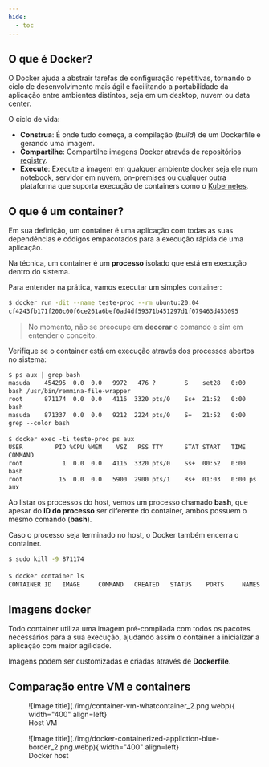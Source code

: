 ```yaml
---
hide:
  - toc
---
```

## O que é Docker?

 O Docker ajuda a abstrair tarefas de configuração repetitivas, tornando o ciclo de desenvolvimento mais ágil e facilitando a portabilidade da aplicação entre ambientes distintos, seja em um desktop, nuvem ou data center.

O ciclo de vida:

- **Construa**: É onde tudo começa, a compilação (*build*) de um Dockerfile e gerando uma imagem.
- **Compartilhe**: Compartilhe imagens Docker através de repositórios [registry](https://hub.docker.com/).
- **Execute**: Execute a imagem em qualquer ambiente docker seja ele num notebook, servidor em nuvem, on-premises ou qualquer outra plataforma que suporta execução de containers como o [Kubernetes](https://kubernetes.io/docs/concepts/overview/).

## O que é um container?

Em sua definição, um container é uma aplicação com todas as suas dependências e códigos empacotados para a execução rápida de uma aplicação.

Na técnica, um container é um **processo** isolado que está em execução dentro do sistema.

Para entender na prática, vamos executar um simples container:

```sh
$ docker run -dit --name teste-proc --rm ubuntu:20.04
cf4243fb171f200c00f6ce261a6bef0ad4df59371b451297d1f079463d453095
```

> No momento, não se preocupe em **decorar** o comando e sim em entender o conceito.

Verifique se o container está em execução através dos processos abertos no sistema:

```{ .bash .annotate }
$ ps aux | grep bash
masuda    454295  0.0  0.0   9972   476 ?        S    set28   0:00 bash /usr/bin/remmina-file-wrapper
root      871174  0.0  0.0   4116  3320 pts/0    Ss+  21:52   0:00 bash
masuda    871337  0.0  0.0   9212  2224 pts/0    S+   21:52   0:00 grep --color bash

$ docker exec -ti teste-proc ps aux
USER         PID %CPU %MEM    VSZ   RSS TTY      STAT START   TIME COMMAND
root           1  0.0  0.0   4116  3320 pts/0    Ss+  00:52   0:00 bash
root          15  0.0  0.0   5900  2900 pts/1    Rs+  01:03   0:00 ps aux
```
Ao listar os processos do host, vemos um processo chamado **bash**, que apesar do **ID do processo** ser diferente do container, ambos possuem o mesmo comando (**bash**).

Caso o processo seja terminado no host, o Docker também encerra o container.

```bash
$ sudo kill -9 871174

$ docker container ls
CONTAINER ID   IMAGE     COMMAND   CREATED   STATUS    PORTS     NAMES
```

## Imagens docker

Todo container utiliza uma imagem pré-compilada com todos os pacotes necessários para a sua execução, ajudando assim o container a inicializar a aplicação com maior agilidade.

Imagens podem ser customizadas e criadas através de **Dockerfile**.

## Comparação entre VM e containers
<figure markdown>
  ![Image title](./img/container-vm-whatcontainer_2.png.webp){ width="400" align=left}
<figcaption>Host VM</figcaption>
</figure>

<figure markdown>
  ![Image title](./img/docker-containerized-appliction-blue-border_2.png.webp){ width="400" align=left}
<figcaption>Docker host</figcaption>
</figure>
